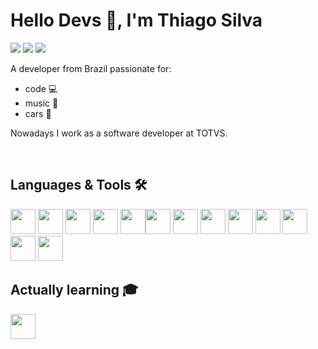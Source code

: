 # Hello Devs 👋, I'm Thiago Silva
<div>
<a href="https://instagram.com/othiago__silva" target="_blank"><img src="https://img.shields.io/badge/-Instagram-%23E4405F?style=for-the-badge&logo=instagram&logoColor=white" target="_blank"></a>
<a href="https://www.linkedin.com/in/othiagosilva" target="_blank"><img src="https://img.shields.io/badge/-LinkedIn-%230077B5?style=for-the-badge&logo=linkedin&logoColor=white" target="_blank"></a>   
  <a href="mailto:othiagosilva.dev@gmail.com"><img src="https://img.shields.io/badge/Gmail-D14836?style=for-the-badge&logo=gmail&logoColor=white" target="_blank"></a>
</div>

A developer from Brazil passionate for: 

* code 💻 
* music 🎵
* cars 🔧​

Nowadays I work as a software developer at TOTVS.

<br>

## Languages & Tools 🛠️
<img src="https://cdn.jsdelivr.net/gh/devicons/devicon@latest/icons/java/java-original.svg" height=40 width=40/> <img src="https://cdn.jsdelivr.net/gh/devicons/devicon@latest/icons/spring/spring-original.svg" height=40 width=40/> <img src="https://cdn.jsdelivr.net/gh/devicons/devicon@latest/icons/junit/junit-plain-wordmark.svg" height=40 width=40/> <img src="https://cdn.jsdelivr.net/gh/devicons/devicon/icons/docker/docker-plain.svg" height=40 width=40 /> <img src="https://cdn.jsdelivr.net/gh/devicons/devicon/icons/kubernetes/kubernetes-plain.svg" height=40 width=40 /><img src ="https://cdn.jsdelivr.net/gh/devicons/devicon/icons/html5/html5-original.svg" height=40 width=40/> <img src="https://cdn.jsdelivr.net/gh/devicons/devicon/icons/css3/css3-original.svg" height=40 width=40 /> <img src="https://cdn.jsdelivr.net/gh/devicons/devicon/icons/typescript/typescript-plain.svg" height=40 width=40 /> <img src="https://cdn.jsdelivr.net/gh/devicons/devicon@latest/icons/jest/jest-plain.svg" height=40 width=40 /> <img 
src ="https://www.vectorlogo.zone/logos/getpostman/getpostman-icon.svg" height=40 width=40/> <img src="https://cdn.jsdelivr.net/gh/devicons/devicon@latest/icons/azuresqldatabase/azuresqldatabase-original.svg" height=40 width=40/> <img src="https://cdn.jsdelivr.net/gh/devicons/devicon/icons/git/git-original.svg" height=40 width=40/> <img src="https://cdn.jsdelivr.net/gh/devicons/devicon/icons/vscode/vscode-original.svg" height=40 width=40/>

## Actually learning 🎓
<img src="https://cdn.jsdelivr.net/gh/devicons/devicon/icons/react/react-original.svg" height=40 width=40 />  
